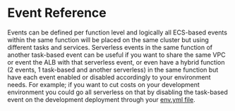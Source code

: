 # Event Reference

Events can be defined per function level and logically all ECS-based events within the same function will be placed on the same cluster but using different tasks and services. Serverless events in the same function of another task-based event can be useful if you want to share the same VPC or event the ALB with that serverless event, or even have a hybrid function (2 events, 1 task-based and another serverless) in the same function but have each event enabled or disabled accordingly to your environment needs. For example; if you want to cut costs on your development environment you could go all serverless on that by disabling the task-based event on the development deployment through your [env.yml file](../../installation/configure-environments-ivars.md).
